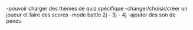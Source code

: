 -pouvoir charger des thèmes de quiz spécifique
-changer/choisir/créer un joueur et faire des scores
-mode battle 2j - 3j - 4j
-ajouter des son de pendu